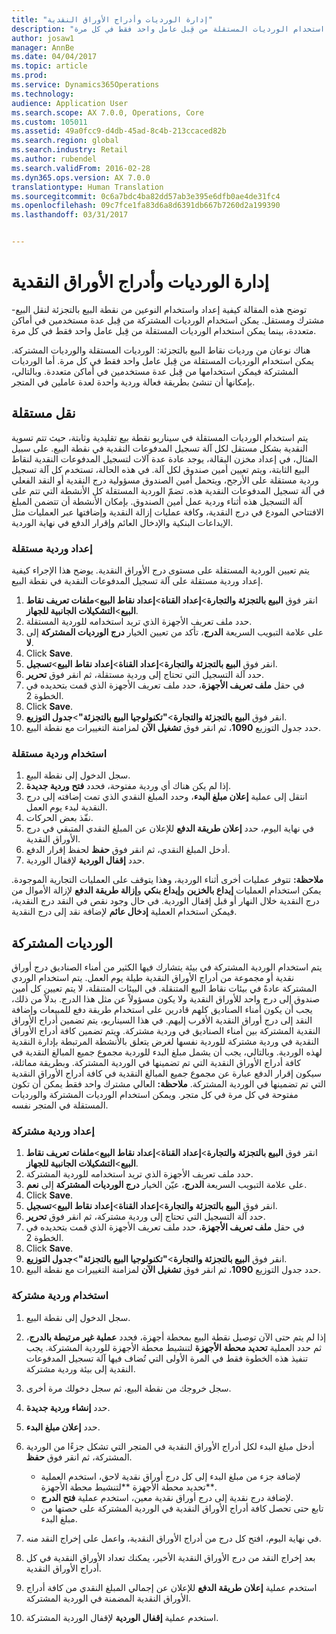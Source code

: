 ```yaml
---
title: "إدارة الورديات وأدراج الأوراق النقدية‬"
description: "توضح هذه المقالة كيفية إعداد واستخدام النوعين من نقطة البيع بالتجزئة لنقل البيع-مشترك ومستقل. يمكن استخدام الورديات المشتركة من قِبل عدة مستخدمين في أماكن متعددة، بينما يمكن استخدام الورديات المستقلة من قِبل عامل واحد فقط في كل مرة‬."
author: josaw1
manager: AnnBe
ms.date: 04/04/2017
ms.topic: article
ms.prod: 
ms.service: Dynamics365Operations
ms.technology: 
audience: Application User
ms.search.scope: AX 7.0.0, Operations, Core
ms.custom: 105011
ms.assetid: 49a0fcc9-d4db-45ad-8c4b-213ccaced82b
ms.search.region: global
ms.search.industry: Retail
ms.author: rubendel
ms.search.validFrom: 2016-02-28
ms.dyn365.ops.version: AX 7.0.0
translationtype: Human Translation
ms.sourcegitcommit: 0c6a7bdc4ba82dd57ab3e395e6dfb0ae4de31fc4
ms.openlocfilehash: 09c7fce1fa83d6a8d6391db667b7260d2a199390
ms.lasthandoff: 03/31/2017


---
```


# <a name="shift-and-cash-drawer-management"></a>إدارة الورديات وأدراج الأوراق النقدية‬

توضح هذه المقالة كيفية إعداد واستخدام النوعين من نقطة البيع بالتجزئة لنقل البيع-مشترك ومستقل. يمكن استخدام الورديات المشتركة من قِبل عدة مستخدمين في أماكن متعددة، بينما يمكن استخدام الورديات المستقلة من قِبل عامل واحد فقط في كل مرة‬.

هناك نوعان من ورديات نقاط البيع بالتجزئة: الورديات المستقلة والورديات المشتركة. يمكن استخدام الورديات المستقلة من قِبل عامل واحد فقط في كل مرة. أما الورديات المشتركة فيمكن استخدامها من قِبل عدة مستخدمين في أماكن متعددة. وبالتالي، بإمكانها أن تنشئ بطريقة فعالة وردية واحدة لعدة عاملين في المتجر.

## <a name="standalone-shifts"></a>نقل مستقلة
يتم استخدام الورديات المستقلة في سيناريو نقطة بيع تقليدية وثابتة، حيث تتم تسوية النقدية بشكل مستقل لكل آلة تسجيل المدفوعات النقدية في نقطة البيع. على سبيل المثال، في إعداد مخزن البقالة، يوجد عادة عدة آلات لتسجيل المدفوعات النقدية لنقاط البيع الثابتة، ويتم تعيين أمين صندوق لكل آلة. في هذه الحالة، تستخدم كل آلة تسجيل وردية مستقلة على الأرجح، ويتحمل أمين الصندوق مسؤولية درج النقدية أو النقد الفعلي في آلة تسجيل المدفوعات النقدية هذه. تضمّ الوردية المستقلة كل الأنشطة التي تتم على آلة التسجيل هذه أثناء وردية عمل أمين الصندوق. بإمكان الأنشطة أن تتضمن المبلغ الافتتاحي المودع في درج النقدية، وكافة عمليات إزالة النقدية وإضافتها عبر العمليات مثل الإيداعات البنكية والإدخال العائم‬ وإقرار الدفع في نهاية الوردية.

### <a name="set-up-a-stand-alone-shift"></a>إعداد وردية مستقلة

يتم تعيين الوردية المستقلة على مستوى درج الأوراق النقدية. يوضح هذا الإجراء كيفية إعداد وردية مستقلة على آلة تسجيل المدفوعات النقدية في نقطة البيع.

1.  انقر فوق **البيع بالتجزئة والتجارة**&gt;**إعداد القناة**&gt;**إعداد نقاط البيع**&gt;**ملفات تعريف نقاط البيع**&gt;**التشكيلات الجانبية للجهاز**.
2.  حدد ملف تعريف الأجهزة الذي تريد استخدامه للوردية المستقلة.
3.  على علامة التبويب السريعة **الدرج‬**، تأكد من تعيين الخيار **درج الورديات المشتركة‬** إلى **لا**.
4.  Click **Save**.
5.  انقر فوق **البيع بالتجزئة والتجارة**&gt;**إعداد القناة**&gt;**إعداد نقاط البيع**&gt;**تسجيل**.
6.  حدد آلة التسجيل التي تحتاج إلى وردية مستقلة، ثم انقر فوق **تحرير**.
7.  في حقل **ملف تعريف الأجهزة**، حدد ملف تعريف الأجهزة الذي قمت بتحديده في الخطوة 2.
8.  Click **Save**.
9.  انقر فوق **البيع بالتجزئة والتجارة**&gt;**"تكنولوجيا البيع بالتجزئة"**&gt;**جدول التوزيع**.
10. حدد جدول التوزيع **1090**، ثم انقر فوق **تشغيل الآن** لمزامنة التغييرات مع نقطة البيع.

### <a name="use-a-stand-alone-shift"></a>استخدام وردية مستقلة

1.  سجل الدخول إلى نقطة البيع.
2.  إذا لم يكن هناك أي وردية مفتوحة، فحدد **فتح وردية جديدة‬**.
3.  انتقل إلى عملية **إعلان مبلغ البدء‬**، وحدد المبلغ النقدي الذي تمت إضافته إلى درج النقدية لبدء يوم العمل.
4.  نفّذ بعض الحركات.
5.  في نهاية اليوم، حدد **إعلان طريقة الدفع‬** للإعلان عن المبلغ النقدي المتبقي في درج الأوراق النقدية.
6.  أدخل المبلغ النقدي، ثم انقر فوق **حفظ** لحفظ إقرار الدفع.
7.  حدد **إقفال الوردية** لإقفال الوردية.

**ملاحظة:** تتوفر عمليات أخرى أثناء الوردية، وهذا يتوقف على العمليات التجارية الموجودة. يمكن استخدام العمليات **إيداع بالخزين** و**إيداع بنكي** و**إزالة طريقة الدفع‬** لإزالة الأموال من درج النقدية خلال النهار أو قبل إقفال الوردية. في حال وجود نقص في النقد درج النقدية، فيمكن استخدام العملية **إدخال عائم** لإضافة نقد إلى درج النقدية.

## <a name="shared-shifts"></a>الورديات المشتركة
يتم استخدام الوردية المشتركة في بيئة يتشارك فيها الكثير من أمناء الصناديق درج أوراق نقدية أو مجموعة من أدراج الأوراق النقدية طيلة يوم العمل. يتم استخدام الوردي المشتركة عادةً في بيئات نقاط البيع المتنقلة. في البيئات المتنقلة، لا يتم تعيين كل أمين صندوق إلى درج واحد للأوراق النقدية ولا يكون مسؤولاً عن مثل هذا الدرج. بدلاً من ذلك، يجب أن يكون أمناء الصناديق كلهم قادرين على استخدام طريقة دفع للمبيعات وإضافة النقد إلى درج أوراق النقدية الأقرب إليهم. في هذا السيناريو، يتم تضمين أدراج الأوراق النقدية المشتركة بين أمناء الصناديق في وردية مشتركة. ويتم تضمين كافة أدراج الأوراق النقدية في وردية مشتركة للوردية نفسها لغرض يتعلق بالأنشطة المرتبطة بإدارة النقدية لهذه الوردية. وبالتالي، يجب أن يشمل مبلغ البدء للوردية مجموع جميع المبالغ النقدية في كافة أدراج الأوراق النقدية التي تم تضمينها في الوردية المشتركة. وبطريقة مماثلة، سيكون إقرار الدفع عبارة عن مجموع جميع المبالغ النقدية في كافة أدراج الأوراق النقدية التي تم تضمينها في الوردية المشتركة. **ملاحظة:** العالي مشترك واحد فقط يمكن أن تكون مفتوحة في كل مرة في كل متجر. ويمكن استخدام الورديات المشتركة والورديات المستقلة في المتجر نفسه.

### <a name="set-up-a-shared-shift"></a>إعداد وردية مشتركة

1.  انقر فوق **البيع بالتجزئة والتجارة**&gt;**إعداد القناة**&gt;**إعداد نقاط البيع**&gt;**ملفات تعريف نقاط البيع**&gt;**التشكيلات الجانبية للجهاز**.
2.  حدد ملف تعريف الأجهزة الذي تريد استخدامه للوردية المشتركة.
3.  على علامة التبويب السريعة **الدرج‬**، عيّن الخيار **درج الورديات المشتركة‬** إلى **نعم**.
4.  Click **Save**.
5.  انقر فوق **البيع بالتجزئة والتجارة**&gt;**إعداد القناة**&gt;**إعداد نقاط البيع**&gt;**تسجيل**.
6.  حدد آلة التسجيل التي تحتاج إلى وردية مشتركة، ثم انقر فوق **تحرير**.
7.  في حقل **ملف تعريف الأجهزة**، حدد ملف تعريف الأجهزة الذي قمت بتحديده في الخطوة 2.
8.  Click **Save**.
9.  انقر فوق **البيع بالتجزئة والتجارة**&gt;**"تكنولوجيا البيع بالتجزئة"**&gt;**جدول التوزيع**.
10. حدد جدول التوزيع **1090**، ثم انقر فوق **تشغيل الآن** لمزامنة التغييرات مع نقطة البيع.

### <a name="use-a-shared-shift"></a>استخدام وردية مشتركة

1.  سجل الدخول إلى نقطة البيع.
2.  إذا لم يتم حتى الآن توصيل نقطة البيع بمحطة أجهزة، فحدد **عملية غير مرتبطة بالدرج‬**، ثم حدد العملية **تحديد محطة الأجهزة‬** لتنشيط محطة الأجهزة للوردية المشتركة. يجب تنفيذ هذه الخطوة فقط في المرة الأولى التي تُضاف فيها آلة تسجيل المدفوعات النقدية إلى بيئة وردية مشتركة.
3.  سجل خروجك من نقطة البيع، ثم سجل دخولك مرة أخرى.
4.  حدد **إنشاء وردية جديدة**.
5.  حدد **إعلان مبلغ البدء**.
6.  أدخل مبلغ البدء لكل أدراج الأوراق النقدية في المتجر التي تشكل جزءًا من الوردية المشتركة، ثم انقر فوق **حفظ**.
    -   لإضافة جزء من مبلغ البدء إلى كل درج أوراق نقدية لاحق، استخدم العملية **تحديد محطة الأجهزة **لتنشيط محطة الأجهزة.
    -   لإضافة درج نقدية إلى درج أوراق نقدية معين، استخدم عملية **فتح الدرج**.
    -   تابع حتى تحصل كافة أدراج الأوراق النقدية في الوردية المشتركة على حصتها من مبلغ البدء.

7.  في نهاية اليوم، افتح كل درج من أدراج الأوراق النقدية، واعمل على إخراج النقد منه.
8.  بعد إخراج النقد من درج الأوراق النقدية الأخير، يمكنك تعداد الأوراق النقدية في كل أدراج الأوراق النقدية.
9.  استخدم عملية **إعلان طريقة الدفع‬** للإعلان عن إجمالي المبلغ النقدي من كافة أدراج الأوراق النقدية المضمنة في الوردية المشتركة.
10. استخدم عملية **إقفال الوردية** لإقفال الوردية المشتركة.




